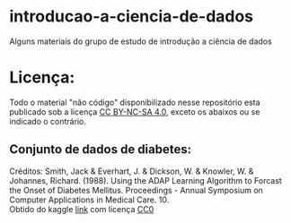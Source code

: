 # introducao-a-ciencia-de-dados
Alguns materiais do grupo de estudo de introdução a ciência de dados

# Licença:
Todo o material "não código" disponibilizado nesse repositório esta publicado sob a licença [CC BY-NC-SA 4.0](https://creativecommons.org/licenses/by-nc-sa/4.0/), exceto os abaixos ou se indicado o contrário.

## Conjunto de dados de diabetes:
Créditos: Smith, Jack & Everhart, J. & Dickson, W. & Knowler, W. & Johannes, Richard. (1988). Using the ADAP Learning Algorithm to Forcast the Onset of Diabetes Mellitus. Proceedings - Annual Symposium on Computer Applications in Medical Care. 10.   
Obtido do kaggle [link](https://www.kaggle.com/datasets/uciml/pima-indians-diabetes-database) com licença [CC0](https://creativecommons.org/publicdomain/zero/1.0/)  
